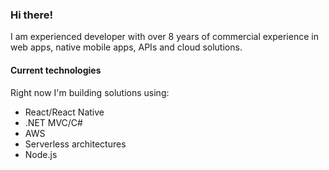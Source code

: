 ### Hi there!

I am experienced developer with over 8 years of commercial experience in web apps, native mobile apps, APIs and cloud solutions.

#### Current technologies

Right now I'm building solutions using:
- React/React Native
- .NET MVC/C#
- AWS
- Serverless architectures
- Node.js


<!--
**pgrinsell/pgrinsell** is a ✨ _special_ ✨ repository because its `README.md` (this file) appears on your GitHub profile.

Here are some ideas to get you started:

- 🔭 I’m currently working on ...
- 🌱 I’m currently learning ...
- 👯 I’m looking to collaborate on ...
- 🤔 I’m looking for help with ...
- 💬 Ask me about ...
- 📫 How to reach me: ...
- 😄 Pronouns: ...
- ⚡ Fun fact: ...
-->
